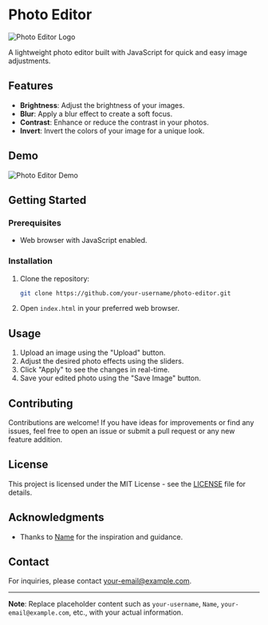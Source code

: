 # Photo Editor

![Photo Editor Logo](./assets/logo.png)

A lightweight photo editor built with JavaScript for quick and easy image adjustments.

## Features

- **Brightness**: Adjust the brightness of your images.
- **Blur**: Apply a blur effect to create a soft focus.
- **Contrast**: Enhance or reduce the contrast in your photos.
- **Invert**: Invert the colors of your image for a unique look.

## Demo

![Photo Editor Demo](./assets/demo.gif)

## Getting Started

### Prerequisites

- Web browser with JavaScript enabled.

### Installation

1. Clone the repository:

    ```bash
    git clone https://github.com/your-username/photo-editor.git
    ```

2. Open `index.html` in your preferred web browser.

## Usage

1. Upload an image using the "Upload" button.
2. Adjust the desired photo effects using the sliders.
3. Click "Apply" to see the changes in real-time.
4. Save your edited photo using the "Save Image" button.

## Contributing

Contributions are welcome! If you have ideas for improvements or find any issues, feel free to open an issue or submit a pull request or any new feature addition.

## License

This project is licensed under the MIT License - see the [LICENSE](LICENSE) file for details.

## Acknowledgments

- Thanks to [Name](https://github.com/Name) for the inspiration and guidance.

## Contact

For inquiries, please contact [your-email@example.com](mailto:your-email@example.com).

---

**Note**: Replace placeholder content such as `your-username`, `Name`, `your-email@example.com`, etc., with your actual information.
